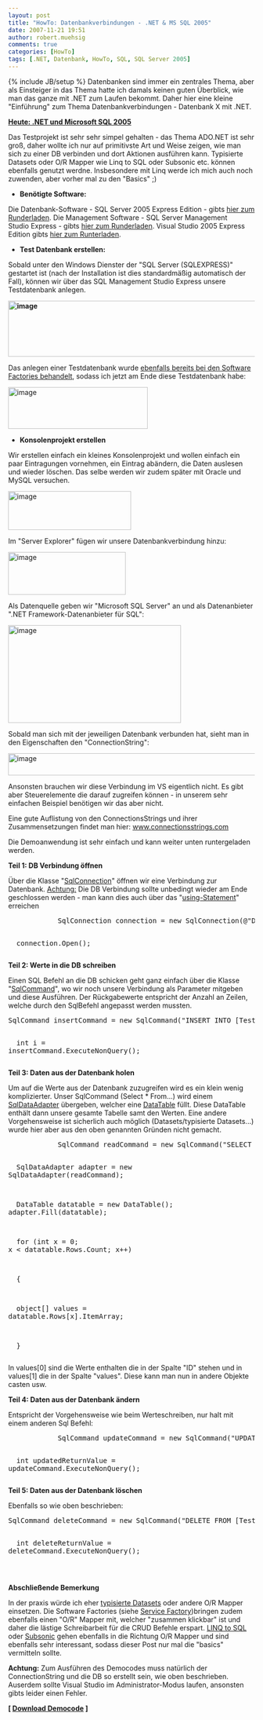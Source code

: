 ```yaml
---
layout: post
title: "HowTo: Datenbankverbindungen - .NET & MS SQL 2005"
date: 2007-11-21 19:51
author: robert.muehsig
comments: true
categories: [HowTo]
tags: [.NET, Datenbank, HowTo, SQL, SQL Server 2005]
---
```

{% include JB/setup %}
Datenbanken sind immer ein zentrales Thema, aber als Einsteiger in das Thema hatte ich damals keinen guten Überblick, wie man das ganze mit .NET zum Laufen bekommt. Daher hier eine kleine "Einführung" zum Thema Datenbankverbindungen - Datenbank X mit .NET.

<strong><u>Heute: .NET und Microsoft SQL 2005</u></strong>

Das Testprojekt ist sehr sehr simpel gehalten - das Thema ADO.NET ist sehr groß, daher wollte ich nur auf primitivste Art und Weise zeigen, wie man sich zu einer DB verbinden und dort Aktionen ausführen kann. Typisierte Datasets oder O/R Mapper wie Linq to SQL oder Subsonic etc. können ebenfalls genutzt werdne. Insbesondere mit Linq werde ich mich auch noch zuwenden, aber vorher mal zu den "Basics" ;)
<ul>
	<li><strong>Benötigte Software:</strong></li>
</ul>
Die Datenbank-Software - SQL Server 2005 Express Edition - gibts <a target="_blank" href="http://www.microsoft.com/germany/msdn/vstudio/products/express/sql/default.mspx">hier zum Runderladen</a>.
Die Management Software - SQL Server Management Studio Express - gibts <a target="_blank" href="http://www.microsoft.com/downloads/details.aspx?FamilyID=c243a5ae-4bd1-4e3d-94b8-5a0f62bf7796&amp;DisplayLang=de">hier zum Runderladen</a>.
Visual Studio 2005 Express Edition gibts <a target="_blank" href="http://www.microsoft.com/germany/msdn/vstudio/products/express/default.mspx">hier zum Runterladen</a>.
<ul>
	<li><strong>Test Datenbank erstellen:</strong></li>
</ul>
Sobald unter den Windows Dienster der "SQL Server (SQLEXPRESS)" gestartet ist (nach der Installation ist dies standardmäßig automatisch der Fall), können wir über das SQL Management Studio Express unsere Testdatenbank anlegen.

<strong><a atomicselection="true" href="{{BASE_PATH}}/assets/wp-images/image155.png"><img border="0" width="643" src="{{BASE_PATH}}/assets/wp-images/image-thumb134.png" alt="image" height="114" style="border-width: 0px" /></a> </strong>

Das anlegen einer Testdatenbank wurde <a target="_blank" href="{{BASE_PATH}}/artikel/howto-microsoft-pp-web-service-factory-service-factory-teil-3-praktisches-hello-world/">ebenfalls bereits bei den Software Factories behandelt</a>, sodass ich jetzt am Ende diese Testdatenbank habe:

<a atomicselection="true" href="{{BASE_PATH}}/assets/wp-images/image156.png"><img border="0" width="285" src="{{BASE_PATH}}/assets/wp-images/image-thumb135.png" alt="image" height="85" style="border-width: 0px" /></a>
<ul>
	<li><strong>Konsolenprojekt erstellen</strong></li>
</ul>
Wir erstellen einfach ein kleines Konsolenprojekt und wollen einfach ein paar Eintragungen vornehmen, ein Eintrag abändern, die Daten auslesen und wieder löschen. Das selbe werden wir zudem später mit Oracle und MySQL versuchen.

<a atomicselection="true" href="{{BASE_PATH}}/assets/wp-images/image157.png"><img border="0" width="251" src="{{BASE_PATH}}/assets/wp-images/image-thumb136.png" alt="image" height="79" style="border-width: 0px" /></a>

Im "Server Explorer" fügen wir unsere Datenbankverbindung hinzu:

<a atomicselection="true" href="{{BASE_PATH}}/assets/wp-images/image158.png"><img border="0" width="240" src="{{BASE_PATH}}/assets/wp-images/image-thumb137.png" alt="image" height="87" style="border-width: 0px" /></a>

Als Datenquelle geben wir "Microsoft SQL Server" an und als Datenanbieter ".NET Framework-Datenanbieter für SQL":

<a atomicselection="true" href="{{BASE_PATH}}/assets/wp-images/image159.png"><img border="0" width="353" src="{{BASE_PATH}}/assets/wp-images/image-thumb138.png" alt="image" height="199" style="border-width: 0px" /></a>

Sobald man sich mit der jeweiligen Datenbank verbunden hat, sieht man in den Eigenschaften den "ConnectionString":

<a atomicselection="true" href="{{BASE_PATH}}/assets/wp-images/image160.png"><img border="0" width="528" src="{{BASE_PATH}}/assets/wp-images/image-thumb139.png" alt="image" height="45" style="border-width: 0px" /></a>

Ansonsten brauchen wir diese Verbindung im VS eigentlich nicht. Es gibt aber Steuerelemente die darauf zugreifen können - in unserem sehr einfachen Beispiel benötigen wir das aber nicht.

Eine gute Auflistung von den ConnectionsStrings und ihrer Zusammensetzungen findet man hier: <a href="http://www.connectionsstrings.com">www.connectionsstrings.com</a>

Die Demoanwendung ist sehr einfach und kann weiter unten runtergeladen werden.

<strong>Teil 1: DB Verbindung öffnen</strong>

Über die Klasse "<a target="_blank" href="http://msdn2.microsoft.com/de-de/library/system.data.sqlclient.sqlconnection(VS.80).aspx">SqlConnection</a>" öffnen wir eine Verbindung zur Datenbank.
<u>Achtung:</u> Die DB Verbindung sollte unbedingt wieder am Ende geschlossen werden - man kann dies auch über das "<a target="_blank" href="http://msdn2.microsoft.com/en-us/library/yh598w02(vs.80).aspx">using-Statement</a>" erreichen

<div class="CodeFormatContainer">
<pre class="csharpcode">            SqlConnection connection = <span class="kwrd">new</span> SqlConnection(<span class="str">@"Data Source=REMAN-NOTEBOOK\SQLEXPRESS;Initial Catalog=Test;Integrated Security=True"</span>); 

            connection.Open();</pre></div>
<strong>Teil 2: Werte in die DB schreiben</strong>

Einen SQL Befehl an die DB schicken geht ganz einfach über die Klasse "<a target="_blank" href="http://msdn2.microsoft.com/de-de/library/system.data.sqlclient.sqlcommand(VS.80).aspx">SqlCommand</a>", wo wir noch unsere Verbindung als Parameter mitgeben und diese Ausführen. Der Rückgabewerte entspricht der Anzahl an Zeilen, welche durch den SqlBefehl angepasst werden mussten.
<div class="CodeFormatContainer">
<pre class="csharpcode">SqlCommand insertCommand = <span class="kwrd">new</span> SqlCommand(<span class="str">"INSERT INTO [Test].[dbo].[Test] ([value]) VALUES ('Test')"</span>, connection); 

            <span class="kwrd">int</span> i = insertCommand.ExecuteNonQuery();</pre></div>
<strong>Teil 3: Daten aus der Datenbank holen</strong>

Um auf die Werte aus der Datenbank zuzugreifen wird es ein klein wenig komplizierter. Unser SqlCommand (Select * From...) wird einem <a target="_blank" href="http://msdn2.microsoft.com/de-de/library/system.data.sqlclient.sqldataadapter(VS.80).aspx">SqlDataAdapter</a> übergeben, welcher eine <a target="_blank" href="http://msdn2.microsoft.com/en-us/library/system.data.datatable.aspx">DataTable</a> füllt. Diese DataTable enthält dann unsere gesamte Tabelle samt den Werten. Eine andere Vorgehensweise ist sicherlich auch möglich (Datasets/typisierte Datasets...) wurde hier aber aus den oben genannten Gründen nicht gemacht.
<div class="CodeFormatContainer">
<pre class="csharpcode">            SqlCommand readCommand = <span class="kwrd">new</span> SqlCommand(<span class="str">"SELECT * FROM [Test].[dbo].[Test]"</span>, connection); 

            SqlDataAdapter adapter = <span class="kwrd">new</span> SqlDataAdapter(readCommand); 

            DataTable datatable = <span class="kwrd">new</span> DataTable();            adapter.Fill(datatable); 

            <span class="kwrd">for</span> (<span class="kwrd">int</span> x = 0; x &lt; datatable.Rows.Count; x++) 

            { 

                <span class="kwrd">object</span>[] values = datatable.Rows[x].ItemArray; 

            }</pre></div>
In values[0] sind die Werte enthalten die in der Spalte "ID" stehen und in values[1] die in der Spalte "values". Diese kann man nun in andere Objekte casten usw.

<strong>Teil 4: Daten aus der Datenbank ändern</strong>

Entspricht der Vorgehensweise wie beim Werteschreiben, nur halt mit einem anderen Sql Befehl:
<div class="CodeFormatContainer">
<pre class="csharpcode">            SqlCommand updateCommand = <span class="kwrd">new</span> SqlCommand(<span class="str">"UPDATE [Test].[dbo].[Test] SET value = 'UpdatedTest'"</span>, connection); 

            <span class="kwrd">int</span> updatedReturnValue = updateCommand.ExecuteNonQuery();</pre></div>
<strong>Teil 5: Daten aus der Datenbank löschen</strong>

Ebenfalls so wie oben beschrieben:
<div class="CodeFormatContainer">
<pre class="csharpcode">SqlCommand deleteCommand = <span class="kwrd">new</span> SqlCommand(<span class="str">"DELETE FROM [Test].[dbo].[Test]"</span>, connection); 

                <span class="kwrd">int</span> deleteReturnValue = deleteCommand.ExecuteNonQuery();</pre>
<pre class="csharpcode"> </pre></div>
<strong>Abschließende Bemerkung</strong>

In der praxis würde ich eher <a target="_blank" href="http://msdn2.microsoft.com/de-de/library/8bw9ksd6(VS.80).aspx">typisierte Datasets</a> oder andere O/R Mapper einsetzen. Die Software Factories (siehe <a target="_blank" href="{{BASE_PATH}}/artikel/howto-microsoft-pp-web-service-factory-service-factory-teil-3-praktisches-hello-world/">Service Factory</a>)bringen zudem ebenfalls einen "O/R" Mapper mit, welcher "zusammen klickbar" ist und daher die lästige Schreibarbeit für die CRUD Befehle erspart.
<a target="_blank" href="http://msdn2.microsoft.com/en-us/netframework/aa904594.aspx">LINQ to SQL</a> oder <a target="_blank" href="http://www.subsonicproject.com/">Subsonic</a> gehen ebenfalls in die Richtung O/R Mapper und sind ebenfalls sehr interessant, sodass dieser Post nur mal die "basics" vermitteln sollte.

<strong>Achtung:</strong> Zum Ausführen des Democodes muss natürlich der ConnectionString und die DB so erstellt sein, wie oben beschrieben. Auserdem sollte Visual Studio im Administrator-Modus laufen, ansonsten gibts leider einen Fehler.

<strong>[ </strong><a href="http://{{BASE_PATH}}/assets/files/democode/dotnetmssql/testdatenbankmssql.zip"><strong>Download Democode</strong></a><strong> ]</strong>
